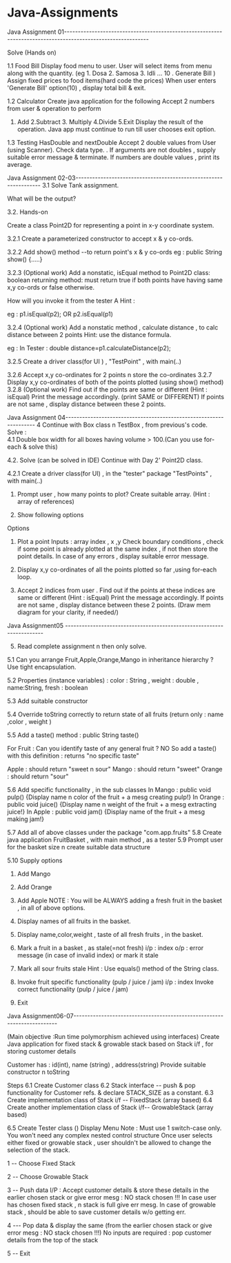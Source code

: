 # Java-Assignments

Java Assignment 01------------------------------------------------------------------------------------------------------------

Solve (Hands on)

1.1  Food Bill 
Display food menu to user. User will select items from menu along with the quantity. (eg 1. Dosa 2. Samosa 3. Idli ... 10 . Generate Bill ) Assign fixed prices to food items(hard code the prices)
When user enters 'Generate Bill' option(10) , display total bill & exit.

1.2 Calculator
Create java application for the following
Accept 2 numbers from user & operation to perform
1. Add 2.Subtract 3. Multiply 4.Divide 5.Exit
Display the result of the operation. 
Java app must continue to run till user chooses exit option.

1.3 Testing HasDouble and nextDouble 
Accept 2 double values from User (using Scanner). Check data type.
. If arguments are not doubles , supply suitable error message & terminate.
If numbers are double values , print its average.

Java Assignment 02-03-----------------------------------------------------------------
3.1 Solve Tank assignment.

What will be the output?

3.2. Hands-on

Create a  class Point2D   for representing a point in x-y coordinate system.

3.2.1 Create a parameterized constructor to accept x & y co-ords.

3.2.2 Add  show() method  --to return point's x & y co-ords
eg : public String show() {.....}

3.2.3 (Optional work)
Add a nonstatic, isEqual method to Point2D class: boolean returning method: must return true if both points have having same x,y co-ords or false otherwise.

How will you invoke it from the tester 
A Hint : 

eg : p1.isEqual(p2); 
OR
p2.isEqual(p1)

3.2.4 (Optional work)
Add a nonstatic method , calculate distance , to calc distance between 2 points
Hint: use the distance formula.

eg : In Tester :
double distance=p1.calculateDistance(p2);

3.2.5  Create a driver  class(for UI )  , "TestPoint" , with main(..)

3.2.6  Accept x,y co-ordinates for 2 points n store the co-ordinates
3.2.7  Display x,y co-ordinates of both of the points plotted  (using show() method)
3.2.8  (Optional work)
Find out if the points  are same or different (Hint : isEqual)
Print the message accordingly. (print SAME or DIFFERENT)
If points are not same , display distance between these 2 points.

Java Assignment 04-------------------------------------------------------------------
4 Continue with Box class n TestBox , from previous's code.
Solve :  
 4.1 Double box width for all boxes having volume > 100.(Can you use for-each & solve this) 


4.2. Solve (can be solved in IDE)
Continue with Day 2' Point2D class.

4.2.1  Create a driver  class(for UI)  , in the "tester" package "TestPoints" , with main(..)

1. Prompt user , how many points to plot? 
Create suitable array. (Hint : array of references)



2. Show following options

Options
1. Plot a point
Inputs : array index , x  ,y
Check boundary conditions  , check if some point is already plotted at the same index , if not then store the point details.
In case of any errors , display suitable error message.

2.   Display x,y co-ordinates of all the points plotted so far ,using for-each loop.

3.   Accept 2 indices from user .
Find out if the points at these indices are same or different (Hint : isEqual)
Print the message accordingly. 
If points are not same , display distance between these 2 points.
(Draw mem diagram for your clarity, if needed/)

Java Assignment05  ----------------------------------------------------------------------

5. Read complete assignment n then only solve.

5.1 Can you arrange Fruit,Apple,Orange,Mango in inheritance hierarchy ?
Use tight encapsulation.

5.2 Properties (instance variables)  : color : String , weight : double , name:String, fresh : boolean

5.3 Add suitable constructor

5.4 Override  toString correctly to return state of all fruits (return only  : name ,color , weight )

5.5 Add a taste() method : public String taste()

For Fruit : Can you identify taste of any general fruit ? NO
So add a taste() with this definition : returns "no specific taste" 

Apple : should return  "sweet n sour"
Mango : should return  "sweet"
Orange : should return  "sour"

5.6 Add specific functionality , in the sub classes
In Mango : public void pulp() {Display name n color of the fruit + a mesg  creating  pulp!}
In Orange : public void juice() {Display name n weight of the fruit + a mesg extracting juice!}
In Apple : public void jam() {Display name of the fruit + a mesg  making jam!}

5.7 Add all of above classes under the package "com.app.fruits"
5.8 Create java application FruitBasket , with main method , as a tester
5.9 Prompt user for the basket size n create suitable data structure

5.10 Supply options
1. Add Mango
2. Add Orange
3. Add Apple
NOTE : You will be ALWAYS adding a fresh fruit in the basket , in all of above options.

4. Display names of all fruits in the basket.

5. Display name,color,weight , taste of all fresh fruits , in the basket.


6. Mark a fruit in a basket , as stale(=not fresh)
i/p : index 
o/p : error message (in case of invalid index) or mark it stale

7. Mark all sour fruits stale 
Hint : Use equals() method of the String class.

8. Invoke fruit specific functionality (pulp / juice / jam)
i/p : index
Invoke correct functionality (pulp / juice / jam)

9. Exit
    
Java Assignment06-07------------------------------------------------------------------------

(Main objective :Run time polymorphism achieved using interfaces)
Create Java application for fixed stack & growable stack based on Stack i/f , for storing customer details

Customer has : id(int), name (string) , address(string)
Provide suitable constructor n toString

Steps
6.1  Create Customer class
6.2 Stack interface -- push & pop functionality for Customer refs. & declare STACK_SIZE as a constant. 
6.3 Create implementation class of Stack i/f -- FixedStack (array based)
6.4 Create another implementation class of Stack i/f-- GrowableStack (array based)

6.5 
Create Tester class ()
Display Menu
Note : Must use 1 switch-case only. You won't need any complex nested control structure
Once user selects either fixed or growable stack , user shouldn't be allowed to change the selection of the stack.

1 -- Choose Fixed Stack

2 -- Choose Growable Stack

3 -- Push data 
I/P : Accept customer details & store these details in the earlier chosen stack or give error mesg : NO stack chosen !!!
In case user has chosen fixed stack , n stack is full give err mesg. 
In case of growable stack , should be able to save customer details w/o getting err.

4 --- Pop data & display the same (from the earlier chosen stack or give error mesg : NO stack chosen !!!)
No inputs are required : pop customer details from the top of the stack

5 -- Exit

 
